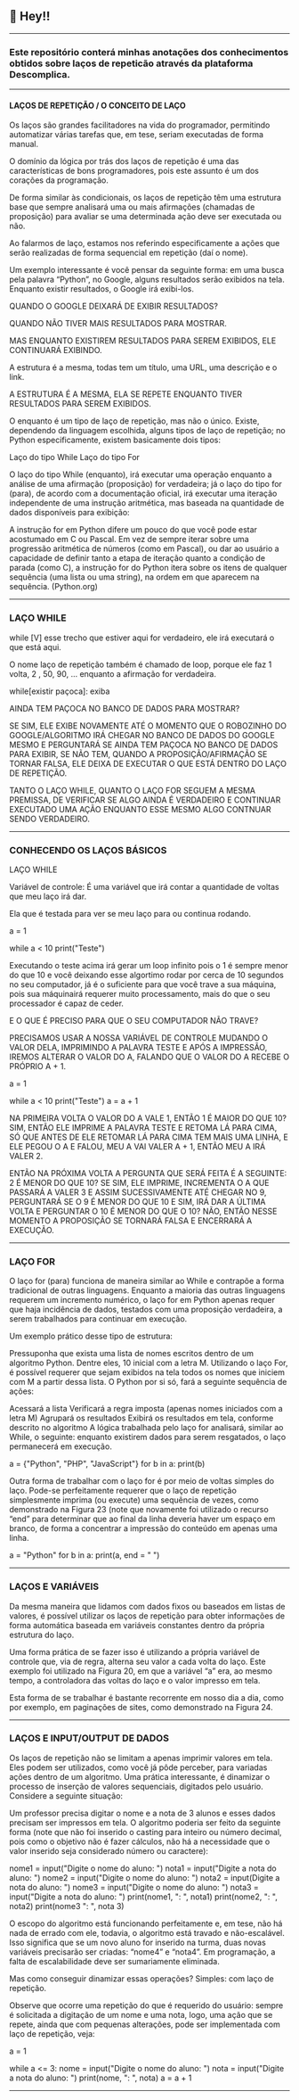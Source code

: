  ## 📣 Hey!!

---

### Este repositório conterá minhas anotações dos conhecimentos obtidos sobre laços de repeticão através da plataforma Descomplica.

---

#### LAÇOS DE REPETIÇÃO / O CONCEITO DE LAÇO

Os laços são grandes facilitadores na vida do programador, permitindo automatizar várias tarefas que, em tese, seriam executadas de forma manual.

O domínio da lógica por trás dos laços de repetição é uma das características de bons programadores, pois este assunto é um dos corações da programação. 

De forma similar às condicionais, os laços de repetição têm uma estrutura base que sempre analisará uma ou mais afirmações (chamadas de proposição) para avaliar se uma determinada ação deve ser executada ou não.

Ao falarmos de laço, estamos nos referindo especificamente a ações que serão realizadas de forma sequencial em repetição (daí o nome).

Um exemplo interessante é você pensar da seguinte forma: em uma busca pela palavra “Python”, no Google, alguns resultados serão exibidos na tela. Enquanto existir resultados, o Google irá exibi-los.

QUANDO O GOOGLE DEIXARÁ DE EXIBIR RESULTADOS?

QUANDO NÃO TIVER MAIS RESULTADOS PARA MOSTRAR.

MAS ENQUANTO EXISTIREM RESULTADOS PARA SEREM EXIBIDOS, ELE CONTINUARÁ EXIBINDO.

A estrutura é a mesma, todas tem um título, uma URL, uma descrição e o link.

A ESTRUTURA É A MESMA, ELA SE REPETE ENQUANTO TIVER RESULTADOS PARA SEREM EXIBIDOS.

O enquanto é um tipo de laço de repetição, mas não o único. Existe, dependendo da linguagem escolhida, alguns tipos de laço de repetição; no Python especificamente, existem basicamente dois tipos:

Laço do tipo While
Laço do tipo For

O laço do tipo While (enquanto), irá executar uma operação enquanto a análise de uma afirmação (proposição) for verdadeira; já o laço do tipo for (para), de acordo com a documentação oficial, irá executar uma iteração independente de uma instrução aritmética, mas baseada na quantidade de dados disponíveis para exibição:

A instrução for em Python difere um pouco do que você pode estar acostumado em C ou Pascal. Em vez de sempre iterar sobre uma progressão aritmética de números (como em Pascal), ou dar ao usuário a capacidade de definir tanto a etapa de iteração quanto a condição de parada (como C), a instrução for do Python itera sobre os itens de qualquer sequência (uma lista ou uma string), na ordem em que aparecem na sequência. (Python.org)

---

### LAÇO WHILE

while [V] esse trecho que estiver aqui for verdadeiro, ele irá executará
o que está aqui.

O nome laço de repetição também é chamado de loop, porque ele faz 1 volta, 2 , 50, 90, ... enquanto a afirmação for verdadeira.

while[existir paçoca]:
exiba

AINDA TEM PAÇOCA NO BANCO DE DADOS PARA MOSTRAR?

SE SIM, ELE EXIBE NOVAMENTE ATÉ O MOMENTO QUE O ROBOZINHO DO GOOGLE/ALGORITMO IRÁ CHEGAR NO BANCO DE DADOS DO GOOGLE MESMO E PERGUNTARÁ SE AINDA TEM PAÇOCA NO BANCO DE DADOS PARA EXIBIR, SE NÃO TEM, QUANDO A PROPOSIÇÃO/AFIRMAÇÃO SE TORNAR FALSA, ELE DEIXA DE EXECUTAR O QUE ESTÁ DENTRO DO LAÇO DE REPETIÇÃO.

TANTO O LAÇO WHILE, QUANTO O LAÇO FOR SEGUEM A MESMA PREMISSA, DE VERIFICAR SE ALGO AINDA É VERDADEIRO E CONTINUAR EXECUTADO UMA AÇÃO ENQUANTO ESSE MESMO ALGO CONTNUAR SENDO VERDADEIRO.

---

### CONHECENDO OS LAÇOS BÁSICOS

LAÇO WHILE

Variável de controle: É uma variável que irá contar a quantidade de voltas que meu laço irá dar.

Ela que é testada para ver se meu laço para ou continua rodando.

a = 1

while a < 10
    print("Teste")

Executando o teste acima irá gerar um loop infinito pois o 1 é sempre menor do que 10 e você deixando esse algortimo rodar por cerca de 10 segundos no seu computador, já é o suficiente para que você trave a sua máquina, pois sua máquinairá requerer muito processamento, mais do que o seu processador é capaz de ceder.

E O QUE É PRECISO PARA QUE O SEU COMPUTADOR NÃO TRAVE?

PRECISAMOS USAR A NOSSA VARIÁVEL DE CONTROLE MUDANDO O VALOR DELA, IMPRIMINDO A PALAVRA TESTE E APÓS A IMPRESSÃO, IREMOS ALTERAR O VALOR DO A, FALANDO QUE O VALOR DO A RECEBE O PRÓPRIO A + 1.

a = 1

while a < 10
    print("Teste")
    a = a + 1

NA PRIMEIRA VOLTA O VALOR DO A VALE 1, ENTÃO 1 É MAIOR DO QUE 10? SIM, ENTÃO ELE IMPRIME A PALAVRA TESTE E RETOMA LÁ PARA CIMA, SÓ QUE ANTES DE ELE RETOMAR LÁ PARA CIMA TEM MAIS UMA LINHA, E ELE PEGOU O A E FALOU, MEU A VAI VALER A + 1, ENTÃO MEU A IRÁ VALER 2.

ENTÃO NA PRÓXIMA VOLTA A PERGUNTA QUE SERÁ FEITA É A SEGUINTE: 2 É MENOR DO QUE 10? SE SIM, ELE IMPRIME, INCREMENTA O A QUE PASSARÁ A VALER 3 E ASSIM SUCESSIVAMENTE ATÉ CHEGAR NO 9, PERGUNTARÁ SE O 9 É MENOR DO QUE 10 E SIM, IRÁ DAR A ÚLTIMA VOLTA E PERGUNTAR O 10 É MENOR DO QUE O 10? NÃO, ENTÃO NESSE MOMENTO A PROPOSIÇÃO SE TORNARÁ FALSA E ENCERRARÁ A EXECUÇÃO.

---

### LAÇO FOR

O laço for (para) funciona de maneira similar ao While e contrapõe a forma tradicional de outras linguagens. Enquanto a maioria das outras linguagens requerem um incremento numérico, o laço for em Python apenas requer que haja incidência de dados, testados com uma proposição verdadeira,  a serem trabalhados para continuar em execução.

Um exemplo prático desse tipo de estrutura:

Pressuponha que exista uma lista de nomes escritos dentro de um algoritmo Python. Dentre eles, 10 inicial com a letra M. Utilizando o laço For, é possível requerer que sejam exibidos na tela todos os nomes que iniciem com M a partir dessa lista. O Python por si só, fará a seguinte sequência de ações:

Acessará a lista
Verificará a regra imposta (apenas nomes iniciados com a letra M)
Agrupará os resultados
Exibirá os resultados em tela, conforme descrito no algoritmo
A lógica trabalhada pelo laço for analisará, similar ao While, o seguinte: enquanto existirem dados para serem resgatados, o laço permanecerá em execução.

a = {"Python", "PHP", "JavaScript"}
for b in a:
    print(b)

Outra forma de trabalhar com o laço for é por meio de voltas simples do laço. Pode-se perfeitamente requerer que o laço de repetição simplesmente imprima (ou execute) uma sequência de vezes, como demonstrado na Figura 23 (note que novamente foi utilizado o recurso “end” para determinar que ao final da linha deveria haver um espaço em branco, de forma a concentrar a impressão do conteúdo em apenas uma linha.

a = "Python"
for b in a:
    print(a, end = " ")

---

### LAÇOS E VARIÁVEIS

Da mesma maneira que lidamos com dados fixos ou baseados em listas de valores, é possível utilizar os laços de repetição para obter informações de forma automática baseada em variáveis constantes dentro da própria estrutura do laço.

Uma forma prática de se fazer isso é utilizando a própria variável de controle que, via de regra, alterna seu valor a cada volta do laço. Este exemplo foi utilizado na Figura 20, em que a variável “a” era, ao mesmo tempo, a controladora das voltas do laço e o valor impresso em tela.

Esta forma de se trabalhar é bastante recorrente em nosso dia a dia, como por exemplo, em paginações de sites, como demonstrado na Figura 24.

---

### LAÇOS E INPUT/OUTPUT DE DADOS

Os laços de repetição não se limitam a apenas imprimir valores em tela. Eles podem ser utilizados, como você já pôde perceber, para variadas ações dentro de um algoritmo. Uma prática interessante, é dinamizar o processo de inserção de valores sequenciais, digitados pelo usuário. Considere a seguinte situação:

Um professor precisa digitar o nome e a nota de 3 alunos e esses dados precisam ser impressos em tela. O algoritmo poderia ser feito da seguinte forma (note que não foi inserido o casting para inteiro ou número decimal, pois como o objetivo não é fazer cálculos, não há a necessidade que o valor inserido seja considerado número ou caractere):

nome1 = input("Digite o nome do aluno: ")
nota1 = input("Digite a nota do aluno: ")
nome2 = input("Digite o nome do aluno: ")
nota2 = input(Digite a nota do aluno: ")
nome3 = input("Digite o nome do aluno: ")
nota3 = input("Digite a nota do aluno: ")
print(nome1, ": ", nota1)
print(nome2, ": ", nota2)
print(nome3 ": ", nota 3)

O escopo do algoritmo está funcionando perfeitamente e, em tese, não há nada de errado com ele, todavia, o algoritmo está travado e não-escalável. Isso significa que se um novo aluno for inserido na turma, duas novas variáveis precisarão ser criadas: “nome4” e “nota4”. Em programação, a falta de escalabilidade deve ser sumariamente eliminada.

Mas como conseguir dinamizar essas operações? Simples: com laço de repetição.

Observe que ocorre uma repetição do que é requerido do usuário: sempre é solicitada a digitação de um nome e uma nota, logo, uma ação que se repete, ainda que com pequenas alterações, pode ser implementada com laço de repetição, veja:

a = 1

while a <= 3:
    nome = input("Digite o nome do aluno: ")
    nota = input("Digite a nota do aluno: ")
    print(nome, ": ", nota)
    a = a + 1
    
---



































